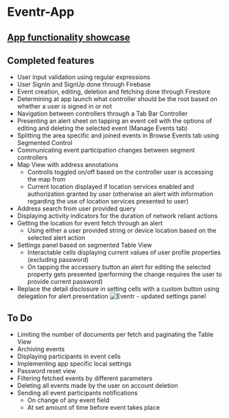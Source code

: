 # Eventr-App

## [App functionality showcase](https://youtu.be/hRAXYQlB8f4)

## Completed features

* User input validation using regular expressions
* User SignIn and SignUp done through Firebase
* Event creation, editing, deletion and fetching done through Firestore
* Determining at app launch what controller should be the root based on whether a user is signed in or not
* Navigation between controllers through a Tab Bar Controller
* Presenting an alert sheet on tapping an event cell with the options of editing and deleting the selected event (Manage Events tab)
* Splitting the area specific and joined events in Browse Events tab using Segmented Control
* Communicating event participation changes between segment controllers
* Map View with address annotations
  * Controlls toggled on/off based on the controller user is accessing the map from
  * Current location displayed if location services enabled and authorization granted by user (otherwise an alert with information regarding the use of location services presented to user)
* Address search from user provided query
* Displaying activity indicators for the duration of network reliant actions
* Getting the location for event fetch through an alert
  * Using either a user provided string or device location based on the selected alert action
* Settings panel based on segmented Table View
  * Interactable cells displaying current values of user profile properties (excluding password)
  * On tapping the accessory button an alert for editing the selected property gets presented (performing the change requires the user to provide current password)
* Replace the detail disclosure in setting cells with a custom button using delegation for alert presentation
![Eventr - updated settings panel](https://user-images.githubusercontent.com/52202363/139252252-0258272a-0d15-4630-9e99-66938f60c2fa.png)

## To Do

* Limiting the number of documents per fetch and paginating the Table View
* Archiving events
* Displaying participants in event cells
* Implementing app specific local settings
* Password reset view
* Filtering fetched events by different parameters
* Deleting all events made by the user on account deletion
* Sending all event participants notifications
  * On change of any event field
  * At set amount of time before event takes place
 
